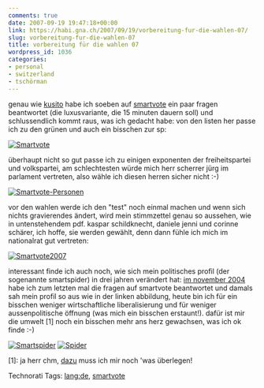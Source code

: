 ```yaml
---
comments: true
date: 2007-09-19 19:47:18+00:00
link: https://habi.gna.ch/2007/09/19/vorbereitung-fur-die-wahlen-07/
slug: vorbereitung-fur-die-wahlen-07
title: vorbereitung für die wahlen 07
wordpress_id: 1036
categories:
- personal
- switzerland
- tschörman
---
```


genau wie [kusito](http://2xm.org/?p=225) habe ich soeben auf [smartvote](http://www.smartvote.ch) ein paar fragen beantwortet (die luxusvariante, die 15 minuten dauern soll) und schlussendlich kommt raus, was ich gedacht habe:
von den listen her passe ich zu den grünen und auch ein bisschen zur sp:


[![Smartvote](https://habi.gna.ch/wp-content/uploads/2007/09/smartvote-tm.jpg)](https://habi.gna.ch/wp-content/uploads/2007/09/smartvote.jpg)

überhaupt nicht so gut passe ich zu einigen exponenten der freiheitspartei und volkspartei, am schlechtesten würde mich herr scherrer jürg im parlament vertreten, also wähle ich diesen herren sicher nicht :-)


[![Smartvote-Personen](https://habi.gna.ch/wp-content/uploads/2007/09/smartvote-personen-tm.jpg)](https://habi.gna.ch/wp-content/uploads/2007/09/smartvote-personen.jpg)

vor den wahlen werde ich den "test" noch einmal machen und wenn sich nichts gravierendes ändert, wird mein stimmzettel genau so aussehen, wie in untenstehendem pdf. kaspar schildknecht, daniele jenni und corinne schärer, ich hoffe, sie werden gewählt, denn dann fühle ich mich im nationalrat gut vertreten:


[![Smartvote2007](https://habi.gna.ch/wp-content/uploads/2007/09/smartvote2007-tm.jpg)](https://habi.gna.ch/wp-content/uploads/2007/09/smartvote2007.pdf)

interessant finde ich auch noch, wie sich mein politisches profil (der sogenannte smartspider) in drei jahren verändert hat: [im november 2004](https://habi.gna.ch/2004/11/21/data-mining/) habe ich zum letzten mal die fragen auf smartvote beantwortet und damals sah mein profil so aus wie in der linken abbildung, heute bin ich für ein bisschen weniger wirtschaftliche liberalisierung und für weniger aussenpolitische öffnung (was mich ein bisschen erstaunt!). dafür ist mir die umwelt [1] noch ein bisschen mehr ans herz gewachsen, was ich ok finde :-)


[![Smartspider](https://habi.gna.ch/wp-content/uploads/2007/09/smartspider-tm.jpg)](https://habi.gna.ch/wp-content/uploads/2007/09/smartspider.jpg) [![Spider](https://habi.gna.ch/wp-content/uploads/2007/09/spider-tm.jpg)](https://habi.gna.ch/wp-content/uploads/2007/09/spider.jpg)

[1]: ja herr chm, [dazu](http://bloxxs.ch/?p=974) muss ich mir noch 'was überlegen!



Technorati Tags: [lang:de](http://www.technorati.com/tag/lang:de), [smartvote](http://www.technorati.com/tag/smartvote)
